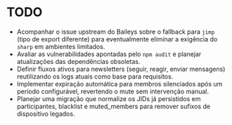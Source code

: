 # TODO

- Acompanhar o issue upstream do Baileys sobre o fallback para `jimp` (tipo de export diferente) para eventualmente eliminar a exigência do `sharp` em ambientes limitados.
- Avaliar as vulnerabilidades apontadas pelo `npm audit` e planejar atualizações das dependências obsoletas.
- Definir fluxos ativos para newsletters (seguir, reagir, enviar mensagens) reutilizando os logs atuais como base para requisitos.
- Implementar expiração automática para membros silenciados após um período configurável, revertendo o mute sem intervenção manual.
- Planejar uma migração que normalize os JIDs já persistidos em participantes, blacklist e muted_members para remover sufixos de dispositivo legados.
